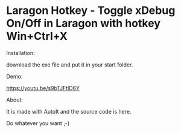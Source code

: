 # Laragon Hotkey - Toggle xDebug On/Off in Laragon with hotkey Win+Ctrl+X


Installation:

download the exe file and put it in your start folder.


Demo:

https://youtu.be/s9bTJFtlD6Y


About:

It is made with AutoIt and the source code is here.

Do whatever you want ;-)
